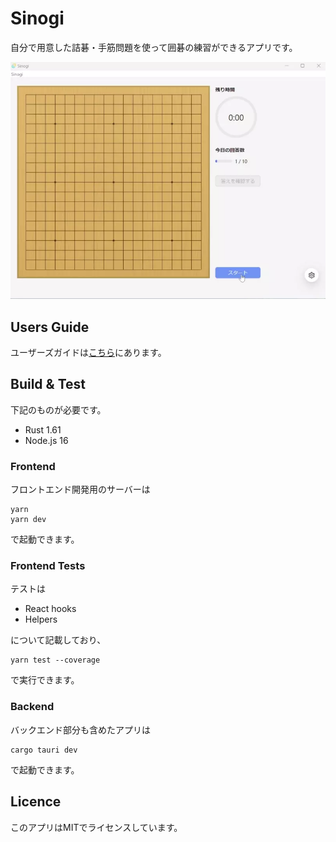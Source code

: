 Sinogi
==

自分で用意した詰碁・手筋問題を使って囲碁の練習ができるアプリです。

![demo](./demo.webp)

## Users Guide

ユーザーズガイドは[こちら](users-guide/UsersGuide.md)にあります。

## Build & Test

下記のものが必要です。

- Rust 1.61
- Node.js 16

### Frontend

フロントエンド開発用のサーバーは

```shell
yarn
yarn dev
```

で起動できます。

### Frontend Tests

テストは

- React hooks
- Helpers

について記載しており、

```shell
yarn test --coverage
```

で実行できます。

### Backend

バックエンド部分も含めたアプリは

```shell
cargo tauri dev
```

で起動できます。

## Licence

このアプリはMITでライセンスしています。

